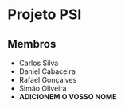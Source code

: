 # Projeto PSI

## Membros
* Carlos Silva
* Daniel Cabaceira
* Rafael Gonçalves
* Simão Oliveira
* **ADICIONEM O VOSSO NOME**